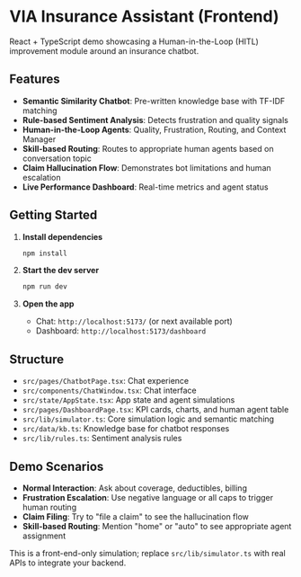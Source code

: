 # VIA Insurance Assistant (Frontend)

React + TypeScript demo showcasing a Human-in-the-Loop (HITL) improvement module around an insurance chatbot.

## Features

- **Semantic Similarity Chatbot**: Pre-written knowledge base with TF-IDF matching
- **Rule-based Sentiment Analysis**: Detects frustration and quality signals
- **Human-in-the-Loop Agents**: Quality, Frustration, Routing, and Context Manager
- **Skill-based Routing**: Routes to appropriate human agents based on conversation topic
- **Claim Hallucination Flow**: Demonstrates bot limitations and human escalation
- **Live Performance Dashboard**: Real-time metrics and agent status

## Getting Started

1. **Install dependencies**
   ```bash
   npm install
   ```

2. **Start the dev server**
   ```bash
   npm run dev
   ```

3. **Open the app**
   - Chat: `http://localhost:5173/` (or next available port)
   - Dashboard: `http://localhost:5173/dashboard`

## Structure

- `src/pages/ChatbotPage.tsx`: Chat experience
- `src/components/ChatWindow.tsx`: Chat interface
- `src/state/AppState.tsx`: App state and agent simulations
- `src/pages/DashboardPage.tsx`: KPI cards, charts, and human agent table
- `src/lib/simulator.ts`: Core simulation logic and semantic matching
- `src/data/kb.ts`: Knowledge base for chatbot responses
- `src/lib/rules.ts`: Sentiment analysis rules

## Demo Scenarios

- **Normal Interaction**: Ask about coverage, deductibles, billing
- **Frustration Escalation**: Use negative language or all caps to trigger human routing
- **Claim Filing**: Try to "file a claim" to see the hallucination flow
- **Skill-based Routing**: Mention "home" or "auto" to see appropriate agent assignment

This is a front-end-only simulation; replace `src/lib/simulator.ts` with real APIs to integrate your backend.



